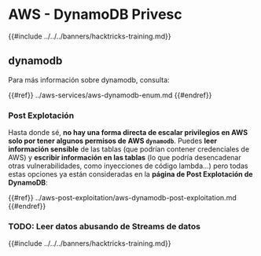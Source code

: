 # AWS - DynamoDB Privesc

{{#include ../../../banners/hacktricks-training.md}}

## dynamodb

Para más información sobre dynamodb, consulta:

{{#ref}}
../aws-services/aws-dynamodb-enum.md
{{#endref}}

### Post Explotación

Hasta donde sé, **no hay una forma directa de escalar privilegios en AWS solo por tener algunos permisos de AWS `dynamodb`**. Puedes **leer información sensible** de las tablas (que podrían contener credenciales de AWS) y **escribir información en las tablas** (lo que podría desencadenar otras vulnerabilidades, como inyecciones de código lambda...) pero todas estas opciones ya están consideradas en la **página de Post Explotación de DynamoDB**:

{{#ref}}
../aws-post-exploitation/aws-dynamodb-post-exploitation.md
{{#endref}}

### TODO: Leer datos abusando de Streams de datos

{{#include ../../../banners/hacktricks-training.md}}
